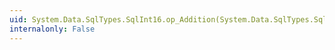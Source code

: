 ```yaml
---
uid: System.Data.SqlTypes.SqlInt16.op_Addition(System.Data.SqlTypes.SqlInt16,System.Data.SqlTypes.SqlInt16)
internalonly: False
---
```

